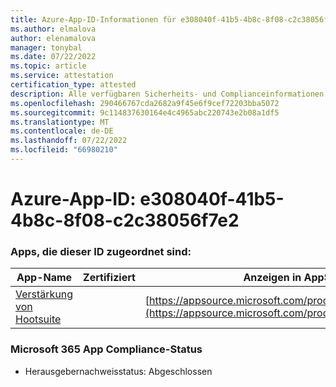 ```yaml
---
title: Azure-App-ID-Informationen für e308040f-41b5-4b8c-8f08-c2c38056f7e2
ms.author: elmalova
author: elenamalova
manager: tonybal
ms.date: 07/22/2022
ms.topic: article
ms.service: attestation
certification_type: attested
description: Alle verfügbaren Sicherheits- und Complianceinformationen für e308040f-41b5-4b8c-8f08-c2c38056f7e2.
ms.openlocfilehash: 290466767cda2682a9f45e6f9cef72203bba5072
ms.sourcegitcommit: 9c114837630164e4c4965abc220743e2b08a1df5
ms.translationtype: MT
ms.contentlocale: de-DE
ms.lasthandoff: 07/22/2022
ms.locfileid: "66980210"
---
```

# <a name="azure-app-id-e308040f-41b5-4b8c-8f08-c2c38056f7e2"></a>Azure-App-ID: e308040f-41b5-4b8c-8f08-c2c38056f7e2


### <a name="apps-associated-with-this-id"></a>Apps, die dieser ID zugeordnet sind:
| **App-Name** | **Zertifiziert** | **Anzeigen in AppSource** |
|--------------|---------------|-----------------------|
| [Verstärkung von Hootsuite](../forward/WA200003153.md) |  | [https://appsource.microsoft.com/product/office/WA200003153](https://appsource.microsoft.com/product/office/WA200003153) |

### <a name="microsoft-365-app-compliance-status"></a>Microsoft 365 App Compliance-Status
- Herausgebernachweisstatus: Abgeschlossen
